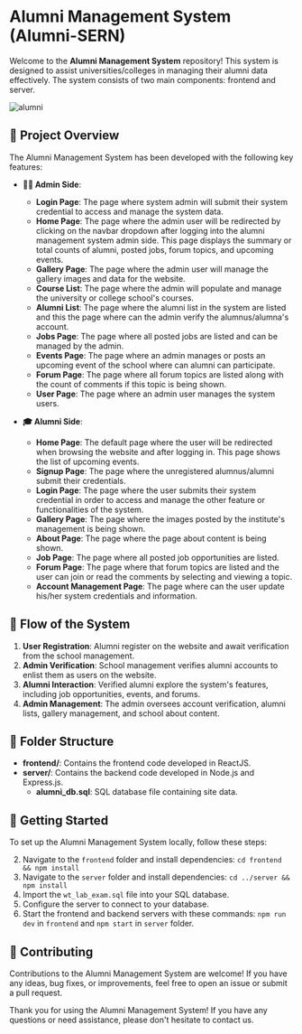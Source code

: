 # Alumni Management System (Alumni-SERN) 

Welcome to the **Alumni Management System** repository! This system is designed to assist universities/colleges in managing their alumni data effectively. The system consists of two main components: frontend and server.

![alumni](https://github.com/Manav39/Alumni-Management-System/assets/90371681/5fd0855e-6c7f-4719-9bd7-4c2c53aa6e64)

## 🎯 Project Overview 

The Alumni Management System has been developed with the following key features:

- **👨‍💼 Admin Side**: 
  - **Login Page**: The page where system admin will submit their system credential to access and manage the system data.
  - **Home Page**: The page where the admin user will be redirected by clicking on the navbar dropdown after logging into the alumni management system admin side. This page displays the summary or total counts of alumni, posted jobs, forum topics, and upcoming events.
  - **Gallery Page**: The page where the admin user will manage the gallery images and data for the website.
  - **Course List**: The page where the admin will populate and manage the university or college school's courses.
  - **Alumni List**: The page where the alumni list in the system are listed and this the page where can the admin verify the alumnus/alumna's account.
  - **Jobs Page**: The page where all posted jobs are listed and can be managed by the admin.
  - **Events Page**: The page where an admin manages or posts an upcoming event of the school where can alumni can participate.
  - **Forum Page**: The page where all forum topics are listed along with the count of comments if this topic is being shown.
  - **User Page**: The page where an admin user manages the system users.
  <!-- - **System Settings Page**: The page where an admin setup or manages the institute information to be shown on the website. -->
  
- **🎓 Alumni Side**:
  - **Home Page**: The default page where the user will be redirected when browsing the website and after logging in. This page shows the list of upcoming events.
  - **Signup Page**: The page where the unregistered alumnus/alumni submit their credentials.
  - **Login Page**: The page where the user submits their system credential in order to access and manage the other feature or functionalities of the system.
  - **Gallery Page**: The page where the images posted by the institute's management is being shown.
  - **About Page**: The page where the page about content is being shown.
  - **Job Page**: The page where all posted job opportunities are listed.
  - **Forum Page**: The page where that forum topics are listed and the user can join or read the comments by selecting and viewing a topic.
  - **Account Management Page**: The page where can the user update his/her system credentials and information.

## 🔄 Flow of the System

1. **User Registration**: Alumni register on the website and await verification from the school management.
2. **Admin Verification**: School management verifies alumni accounts to enlist them as users on the website.
3. **Alumni Interaction**: Verified alumni explore the system's features, including job opportunities, events, and forums.
4. **Admin Management**: The admin oversees account verification, alumni lists, gallery management, and school about content.

## 📂 Folder Structure

- **frontend/**: Contains the frontend code developed in ReactJS.
- **server/**: Contains the backend code developed in Node.js and Express.js.
  - **alumni_db.sql**: SQL database file containing site data.

## 🚀 Getting Started

To set up the Alumni Management System locally, follow these steps:

2. Navigate to the `frontend` folder and install dependencies: `cd frontend && npm install`
3. Navigate to the `server` folder and install dependencies: `cd ../server && npm install`
4. Import the `wt_lab_exam.sql` file into your SQL database.
5. Configure the server to connect to your database.
6. Start the frontend and backend servers with these commands: `npm run dev` in `frontend` and `npm start` in `server` folder.

## 🤝 Contributing

Contributions to the Alumni Management System are welcome! If you have any ideas, bug fixes, or improvements, feel free to open an issue or submit a pull request.

Thank you for using the Alumni Management System! If you have any questions or need assistance, please don't hesitate to contact us.
